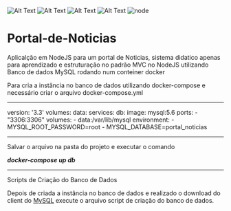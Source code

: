 ![Alt Text](https://img.shields.io/github/issues/luizcsbh/Portal-de-Noticias)
![Alt Text](https://img.shields.io/github/forks/luizcsbh/Portal-de-Noticias)
![Alt Text](https://img.shields.io/github/stars/luizcsbh/Portal-de-Noticias)
![Alt Text](https://img.shields.io/github/license/luizcsbh/Portal-de-Noticias)
![node](https://img.shields.io/node/v/mongoose)
# Portal-de-Noticias
Aplicalção em NodeJS para um portal de Noticias, sistema didatico apenas para aprendizado e estruturação no padrão MVC no NodeJS utilizando Banco de dados MySQL rodando num conteiner docker

Para cria a instância no banco de dados utilizando docker-compose e necessário criar o arquivo docker-compose.yml

------

version: '3.3'
volumes:
  data:
services:
  db:
    image: mysql:5.6
    ports:
      - "3306:3306"
    volumes:
      - data:/var/lib/mysql
    environment:
      - MYSQL_ROOT_PASSWORD=root
      - MYSQL_DATABASE=portal_noticias 

------

Salvar o arquivo na pasta do projeto e executar o comando 

***docker-compose up db***

------

Scripts de Criação do Banco de Dados 

Depois de criada a instância no banco de dados e realizado o download do client do [MySQL](https://dev.mysql.com/downloads/workbench) execute o arquivo script de criação do banco de dados.
